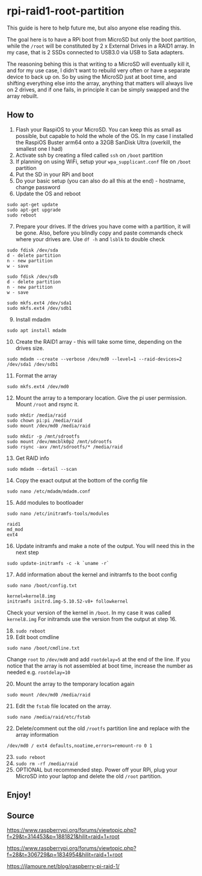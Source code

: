 # rpi-raid1-root-partition

This guide is here to help future me, but also anyone else reading this.

The goal here is to have a RPi boot from MicroSD but only the boot partition, while the `/root` will be constituted by 2 x External Drives in a RAID1 array. In my case, that is 2 SSDs connected to USB3.0 via USB to Sata adapters.

The reasoning behing this is that writing to a MicroSD will eventually kill it, and for my use case, I didn't want to rebuild very often or have a separate device to back up on. So by using the MicroSD just at boot time, and shifting everything else into the array, anything that matters will always live on 2 drives, and if one fails, in principle it can be simply swapped and the array rebuilt.

## How to

1. Flash your RaspiOS to your MicroSD. You can keep this as small as possible, but capable to hold the whole of the OS. In my case I installed the RaspiOS Buster arm64 onto a 32GB SanDisk Ultra (overkill, the smallest one I had)
2. Activate ssh by creating a filed called `ssh` on `/boot` partition
3. If planning on using WiFi, setup your `wpa_supplicant.conf` file on `/boot` partition
4. Put the SD in your RPi and boot
5. Do your basic setup (you can also do all this at the end) - hostname, change password
6. Update the OS and reboot
```
sudo apt-get update
sudo apt-get upgrade
sudo reboot
```
7. Prepare your drives. If the drives you have come with a partition, it will be gone. Also, before you blindly copy and paste commands check where your drives are. Use `df -h` and `lsblk` to double check
```
sudo fdisk /dev/sda
d - delete partition
n - new partition
w - save

sudo fdisk /dev/sdb
d - delete partition
n - new partition
w - save

sudo mkfs.ext4 /dev/sda1
sudo mkfs.ext4 /dev/sdb1
```
9. Install mdadm
```
sudo apt install mdadm
```
10. Create the RAID1 array - this will take some time, depending on the drives size.
```
sudo mdadm --create --verbose /dev/md0 --level=1 --raid-devices=2 /dev/sda1 /dev/sdb1
```
11. Format the array
```
sudo mkfs.ext4 /dev/md0
```
12. Mount the array to a temporary location. Give the pi user permission. Mount `/root` and rsync it.
```
sudo mkdir /media/raid
sudo chown pi:pi /media/raid
sudo mount /dev/md0 /media/raid

sudo mkdir -p /mnt/sdrootfs
sudo mount /dev/mmcblk0p2 /mnt/sdrootfs
sudo rsync -axv /mnt/sdrootfs/* /media/raid
```
13. Get RAID info
```
sudo mdadm --detail --scan
```
14. Copy the exact output at the bottom of the config file
```
sudo nano /etc/mdadm/mdadm.conf
```
15. Add modules to bootloader 
```
sudo nano /etc/initramfs-tools/modules
```
```
raid1
md_mod
ext4
```
16. Update initramfs and make a note of the output. You will need this in the next step
```
sudo update-initramfs -c -k `uname -r`
```
17. Add information about the kernel and initramfs to the boot config
```
sudo nano /boot/config.txt
```
```
kernel=kernel8.img
initramfs initrd.img-5.10.52-v8+ followkernel
```
Check your version of the kernel in `/boot`. In my case it was called `kernel8.img`
For initramds use the version from the output at step 16.

18. `sudo reboot`
19. Edit boot cmdline
```
sudo nano /boot/cmdline.txt
```
Change `root` to `/dev/md0` and add `rootdelay=5` at the end of the line. If you notice that the array is not assembled at boot time, increase the number as needed e.g. `rootdelay=10`

20. Mount the array to the temporary location again
```
sudo mount /dev/md0 /media/raid
```
21. Edit the `fstab` file located on the array.
```
sudo nano /media/raid/etc/fstab
```
22. Delete/comment out the old `/rootfs` partition line and replace with the array information
```
/dev/md0 / ext4 defaults,noatime,errors=remount-ro 0 1
```
23. `sudo reboot`
24. `sudo rm -rf /media/raid`
25. OPTIONAL but recommended step. Power off your RPi, plug your MicroSD into your laptop and delete the old `/root` partition.

## Enjoy!

## Source
https://www.raspberrypi.org/forums/viewtopic.php?f=29&t=314453&p=1881821&hilit=raid+1+root

https://www.raspberrypi.org/forums/viewtopic.php?f=28&t=306729&p=1834954&hilit=raid+1+root

https://jlamoure.net/blog/raspberry-pi-raid-1/
